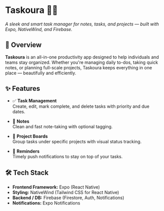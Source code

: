 # Taskoura 📱📝  
*A sleek and smart task manager for notes, tasks, and projects — built with Expo, NativeWind, and Firebase.*

## 🚀 Overview

**Taskoura** is an all-in-one productivity app designed to help individuals and teams stay organized. Whether you're managing daily to-dos, taking quick notes, or planning full-scale projects, Taskoura keeps everything in one place — beautifully and efficiently.

## ✨ Features

- ✅ **Task Management**  
  Create, edit, mark complete, and delete tasks with priority and due dates.

- 📝 **Notes**  
  Clean and fast note-taking with optional tagging.

- 📁 **Project Boards**  
  Group tasks under specific projects with visual status tracking.

- 🔔 **Reminders**  
  Timely push notifications to stay on top of your tasks.


## 🛠️ Tech Stack

- **Frontend Framework:** Expo (React Native)
- **Styling:** NativeWind (Tailwind CSS for React Native)
- **Backend / DB:** Firebase (Firestore, Auth, Notifications)
- **Notifications:** Expo Notifications

